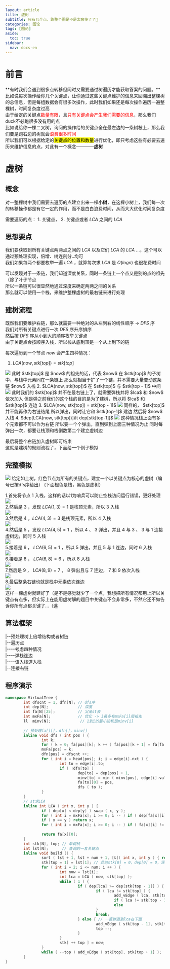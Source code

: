 ```yaml
---
layout: article
title: 虚树
subtitle: 只有几个点，跑整个图是不是太奢侈了？🤔
categories: 图论
tags: [图论]
aside:
  toc: true
sidebar:
  nav: docs-en
---
```


# 前言
**有时我们会遇到很多点转移但同时又需要通过树遍历才能获取答案的问题。**比如说每次操作给你几个关键点，让你通过这些关键点维护的信息来回溯出整棵树的总信息，但是每组数据会有很多次操作，此时我们如果还是每次操作遍历一遍整棵树，时间复杂度过高  
由于给定的关键点<span style="color: red;">数量有限</span>，且<span style="color: red;">只有关键点会产生我们需要的信息</span>，那么我们duck不必跑很多没有用的点  
比如说给你一棵二叉树，询问的操作给的关键点全在最左边的一条树枝上，那么我们要是跑右边的树就会<span style="color: red;">浪费很多时间</span>  
所以我们可以根据给定的<mark>关键点的位置和数量</mark>进行优化，即只考虑这些有必要去遍历来维护信息的点，对此有一个概念————<b>虚树</b>  

# 虚树

## 概念  

对一整棵树中我们需要去遍历的点建立出来一棵**小树**，在这棵小树上，我们每一次的转移操作都是有它一定的作用，而不是白白浪费时间，从而大大优化时间复杂度    

需要遍历的点： $1.$ 关键点， $2.$ 关键点或者 $LCA$ 之间的 $LCA$ 

## 思想要点

我们要获取到所有关键点两两点之间的 $LCA$ 以及它们 $LCA$ 的 $LCA$ ...，这个可以通过预处理实现，倍增、树连剖分..均可  
我们如果每两个都要枚举一遍 $LCA$ ，就算每次求 $LCA$ 是 $O(logn)$ 也很花费时间  

可以发现对于一条链，我们知道深度关系，同时一条链上一个点又是别的点的祖先（除了叶子节点  
所以一条链可以很显然地通过深度来确定两两之间的关系    
那么就可以使用一个栈，来维护整棵虚树的最右链来进行处理  

## 建树流程

既然我们要维护右链，那么就需要一种绝对的从左到右的线性顺序 $\rightarrow$  $DFS$ 序  
我们对所有关键点进行一次 $DFS$ 序升序排序  
然后按 $DFS$ 序从小到大的顺序枚举关键点  
由于关键点会按顺序入栈，所以栈从底到顶是一个从上到下的链  

每次遍历到一个节点 $now$ 会产生四种情况：  
1. $LCA(now, stk[top]) = stk[top]$  
<img src="https://i.loli.net/2021/10/17/4rFXQf1ujNxRzP8.png">  
此时 $stk[top]$ 是 $now$ 的祖先的话，代表 $now$ 在 $stk[top]$ 的子树中，与栈中元素同在一条链上  
那么就相当于扩了一个链，并不需要大量变动这条链  
$now$ 入栈  
2. $LCA(now, stk[top])$ 在 $stk[top]$ 与 $stk[top - 1]$ 中间  
<img src="https://i.loli.net/2021/10/17/rg9xmKP1l7j4esQ.png">  
此时我们的 $stk[top]$ 并不在最右链上了，就需要弹栈并将 $lca$ 和 $now$ 依次加入  
但是弹之前我们的这个栈的目的是为了建树，所以将 $lca$ 和 $stk[top]$ 连边  
3. $LCA(now, stk[top]) = stk[top - 1]$  
<img src="https://i.loli.net/2021/10/17/sZxwE8W2lJABnLi.png">  
同样的， $stk[top]$ 并不能再作为右链结尾  
所以弹出，同时让它和 $stk[top-1]$ 建边  
然后将 $now$ 入栈  
4. $dep[LCA(now, stk[top])]\lt dep[stk[top-1]]$  
 <img src="https://i.loli.net/2021/10/17/qRp4fObEzBGgZij.png">  
  这种情况栈上面有多个元素都不可以作为右链  
  所以要一个个弹出，直到弹到上面三种情况为止  
  同时每弹出一次，都要让栈顶和栈倒数第二个建立虚树边  

最后将整个右链加入虚树即可结束  
这就是建树的规则流程了，下面给一个例子模拟  

## 完整模拟

 <img src="https://i.loli.net/2021/10/17/8n7W1agUx5wMuPy.png">  
 给定如上树，红色节点为所有的关键点，建立一个以关键点为核心的虚树（编号已按dfs序给出）  
 (下面橙色是栈，黑色是虚树）  
   
 1.首先将节点 $1$ 入栈，这样的话以1为哨兵可以防止空栈访问运行错误，更好处理  
 <img src="https://i.loli.net/2021/10/17/OvbgfcnU6ZWtJ7z.png">  
 2.然后是 $3$ ，发现 $LCA(1,3)=1$ 是栈顶元素，所以 $3$ 入栈   
 <img src="https://i.loli.net/2021/10/17/AKHmwIT9SuR4blQ.png">  
 3.然后是 $4$ ，$LCA(4,3)=3$ 是栈顶元素，所以 $4$ 入栈  
 <img src="https://i.loli.net/2021/10/17/9pOasJbr8ue6E42.png">  
 4.然后是 $5$ ，发现 $LCA(4,5)=1$ ，所以 $4$ 、 $3$ 弹出，并且 $4$ 与 $3$ 、 $3$ 与 $1$ 连接虚树边，同时 $5$ 入栈      
 <img src="https://i.loli.net/2021/10/17/tMQDvjSeAWliU9s.png">   
 5.接着是 $6$ ， $LCA(6,5)=1$ ，所以 $5$ 弹出，并且 $5$ 与 $1$ 连边，同时 $6$ 入栈  
 <img src="https://i.loli.net/2021/10/17/OxSrz53P4pi8XUC.png">  
 6.接着是 $8$ ， $LCA(6, 8)=6$ ，所以 $8$ 入栈  
 <img src="https://i.loli.net/2021/10/17/pu19iOMcF6Co4Bl.png">  
 7.然后是 $9$ ， $LCA(8, 9)=7$ ， $8$ 弹出且与 $7$ 连边， $7$ 和 $9$ 依次入栈  
 <img src="https://i.loli.net/2021/10/17/bjwZtkWp7eE3vGT.png">  
 8.最后整条右链也就是栈中元素依次连边  
 <img src="https://i.loli.net/2021/10/17/KdMUBjhaLXeV2YE.png">  
 这样一棵虚树就建好了（是不是感觉就少了一个点，我想把所有情况都用上所以关键点有点多，但实际上在能用虚树解的题目中关键点不会非常多，不然它还不如告诉你所有点都关键了...（逃  
   
## 算法框架  

|--预处理树上倍增结构或者树链  
|--遍历点  
|----考虑四种情况  
|----弹栈连边  
|----该入栈道入栈  
|--连接右链  

## 程序演示  

```cpp
namespace VirtualTree {
        int dfscnt = 1, dfn[N]; // dfs序
        int dep[N];             // 深度
        int fa[N][25];          // 父亲st表
        int mxFa[N];            // 优化 -> i最多有mxFa[i]层祖先
        ll  minv[N];             // 1到i的最小边权是minv[i]
        
        // 预处理fa[][]，dfn[]，minv[]
        inline void dfs ( int pos ) {
                int k;
                for ( k = 0; fa[pos][k]; k ++ ) fa[pos][k + 1] = fa[fa[pos][k]][k];
                mxFa[pos] = k;
                dfn[pos] = dfscnt ++;
                for ( int i = head[pos]; i; i = edge[i].nxt ) {
                        int to = edge[i].to;
                        if ( !dfn[to] ) 
                                dep[to] = dep[pos] + 1,
                                minv[to] = min ( minv[pos], edge[i].val ),
                                fa[to][0] = pos,
                                dfs ( to );
                }
        }
        // st求LCA
        inline int LCA ( int x, int y ) {
                if ( dep[x] < dep[y] ) swap ( x, y );
                for ( int i = mxFa[x]; i >= 0; i -- ) if ( dep[fa[x][i]] >= dep[y] ) x = fa[x][i];
                if ( x == y ) return x;
                for ( int i = mxFa[x]; i >= 0; i -- ) if ( fa[x][i] != fa[y][i] ) x = fa[x][i],
                                                                                  y = fa[y][i];
                return fa[x][0];
        }
        int stk[N], top; // 单调栈
        int lst[N];      // 查询的一套关键点
        inline void build () {
                sort ( lst + 1, lst + num + 1, [&]( int x, int y ) { return dfn[x] < dfn[y]; } ); // 按dfs序排序
                stk[top = 1] = lst[1]; // 此时stk[0] = 0，dep[0] = 0，深度最小的哨兵
                for ( int i = 2; i <= num; i ++ ) {
                        int now = lst[i];
                        int lca = LCA ( now, stk[top] );
                        while ( 1 ) {
                                if ( dep[lca] >= dep[stk[top - 1]] ) { // lca已在下面，应作为右链元素了
                                        if ( lca != stk[top] ) {       // top要删掉了
                                                add_vEdge ( lca, stk[top] );
                                                if ( lca != stk[top - 1] ) stk[top] = lca; // lca加入
                                                else                       top --;         // lca已有
                                        }
                                        break;
                                } else { // 一直弹直到lca在下面
                                        add_vEdge ( stk[top - 1], stk[top] );
                                        top --;
                                }
                        }
                        stk[ ++ top ] = now;
                }
                while ( --top ) add_vEdge ( stk[top], stk[top + 1] );
        }
}
```
 
 
 
 
